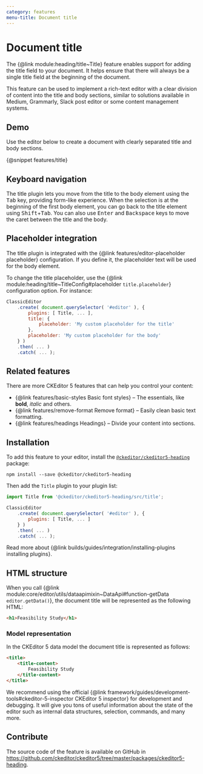 ```yaml
---
category: features
menu-title: Document title
---
```


# Document title

The {@link module:heading/title~Title} feature enables support for adding the title field to your document. It helps ensure that there will always be a single title field at the beginning of the document.

This feature can be used to implement a rich-text editor with a clear division of content into the title and body sections, similar to solutions available in Medium, Grammarly, Slack post editor or some content management systems.

## Demo

Use the editor below to create a document with clearly separated title and body sections.

{@snippet features/title}

## Keyboard navigation

The title plugin lets you move from the title to the body element using the <kbd>Tab</kbd> key, providing form-like experience. When the selection is at the beginning of the first body element, you can go back to the title element using <kbd>Shift</kbd>+<kbd>Tab</kbd>. You can also use <kbd>Enter</kbd> and <kbd>Backspace</kbd> keys to move the caret between the title and the body.

## Placeholder integration

The title plugin is integrated with the {@link features/editor-placeholder placeholder} configuration. If you define it, the placeholder text will be used for the body element.

To change the title placeholder, use the {@link module:heading/title~TitleConfig#placeholder `title.placeholder`} configuration option. For instance:

```js
ClassicEditor
    .create( document.querySelector( '#editor' ), {
        plugins: [ Title, ... ],
        title: {
            placeholder: 'My custom placeholder for the title'
        },
        placeholder: 'My custom placeholder for the body'
    } )
    .then( ... )
    .catch( ... );
```

## Related features

There are more CKEditor 5 features that can help you control your content:
* {@link features/basic-styles Basic font styles} &ndash; The essentials, like **bold**, *italic* and others.
* {@link features/remove-format Remove format} &ndash; Easily clean basic text formatting.
* {@link features/headings Headings} &ndash; Divide your content into sections.



## Installation

To add this feature to your editor, install the [`@ckeditor/ckeditor5-heading`](https://www.npmjs.com/package/@ckeditor/ckeditor5-heading) package:

```plaintext
npm install --save @ckeditor/ckeditor5-heading
```

Then add the `Title` plugin to your plugin list:

```js
import Title from '@ckeditor/ckeditor5-heading/src/title';

ClassicEditor
    .create( document.querySelector( '#editor' ), {
        plugins: [ Title, ... ]
    } )
    .then( ... )
    .catch( ... );
```

<info-box info>
	Read more about {@link builds/guides/integration/installing-plugins installing plugins}.
</info-box>

## HTML structure

When you call {@link module:core/editor/utils/dataapimixin~DataApi#function-getData `editor.getData()`}, the document title will be represented as the following HTML:

```html
<h1>Feasibility Study</h1>
```

### Model representation

In the CKEditor 5 data model the document title is represented as follows:

```html
<title>
	<title-content>
		Feasibility Study
	</title-content>
</title>
```

<info-box>
	We recommend using the official {@link framework/guides/development-tools#ckeditor-5-inspector CKEditor 5 inspector} for development and debugging. It will give you tons of useful information about the state of the editor such as internal data structures, selection, commands, and many more.
</info-box>

## Contribute

The source code of the feature is available on GitHub in https://github.com/ckeditor/ckeditor5/tree/master/packages/ckeditor5-heading.
